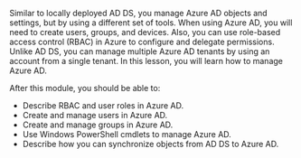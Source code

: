 Similar to locally deployed AD DS, you manage Azure AD objects and settings, but by using a different set of tools. When using Azure AD, you will need to create users, groups, and devices. Also, you can use role-based access control (RBAC) in Azure to configure and delegate permissions. Unlike AD DS, you can manage multiple Azure AD tenants by using an account from a single tenant. In this lesson, you will learn how to manage Azure AD.

After this module, you should be able to:

 -  Describe RBAC and user roles in Azure AD.
 -  Create and manage users in Azure AD.
 -  Create and manage groups in Azure AD.
 -  Use Windows PowerShell cmdlets to manage Azure AD.
 -  Describe how you can synchronize objects from AD DS to Azure AD.
